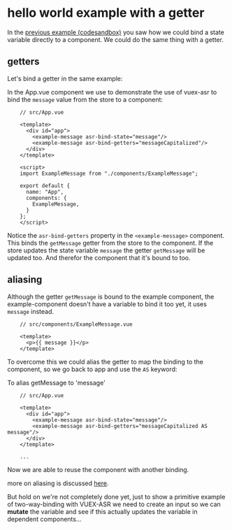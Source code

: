 # hello world example with a getter

In the [previous example (codesandbox)](./hello-world-example.html) you saw how we could bind a state variable directly to a component. We could do the same thing with a getter.

## getters

Let's bind a getter in the same example:

In the App.vue component we use to demonstrate the use of vuex-asr to bind the `message` value from the store to a component:
```vue{6}
    // src/App.vue
    
    <template>
      <div id="app">
        <example-message asr-bind-state="message"/>
        <example-message asr-bind-getters="messageCapitalized"/>
      </div>
    </template>
    
    <script>
    import ExampleMessage from "./components/ExampleMessage";
    
    export default {
      name: "App",
      components: {
        ExampleMessage,
      }
    };
    </script>
```
Notice the `asr-bind-getters` property in the `<example-message>` component. This binds the `getMessage` getter from the store to the component. If the store updates the state variable `message` the getter `getMessage` will be updated too. And therefor the component that it's bound to too.

## aliasing

Although the getter `getMessage` is bound to the example component, the example-component doesn't have a variable to bind it too yet, it uses `message` instead.

```vue{4}
    // src/components/ExampleMessage.vue
    
    <template>
      <p>{{ message }}</p>
    </template>
```

To overcome this we could alias the getter to map the binding to the component, so we go back to app and use the `AS` keyword:

To alias getMessage to 'message'


```vue{6}
    // src/App.vue
    
    <template>
      <div id="app">
        <example-message asr-bind-state="message"/>
        <example-message asr-bind-getters="messageCapitalized AS message"/>
      </div>
    </template>
    
    ...
```

Now we are able to reuse the component with another binding.

more on aliasing is discussed [here](./aliasing.html).

But hold on we're not completely done yet, just to show a primitive example of two-way-binding with VUEX-ASR we need to create an input so we can **mutate** the variable and see if this actually updates the variable in dependent components...
